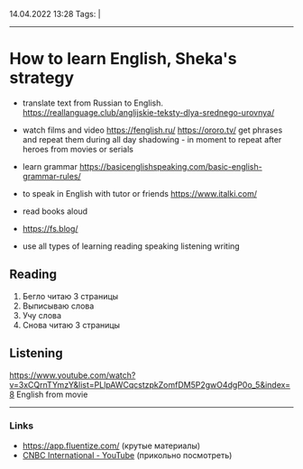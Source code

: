 14.04.2022  13:28
Tags:  |
____

# How to learn English, Sheka's strategy
- translate text from Russian to English.
https://reallanguage.club/anglijskie-teksty-dlya-srednego-urovnya/
- watch films and video 
https://fenglish.ru/
https://ororo.tv/
get phrases and repeat them during all day
shadowing - in moment to repeat after heroes from movies or serials

- learn grammar
https://basicenglishspeaking.com/basic-english-grammar-rules/

- to speak in English with tutor or friends 
https://www.italki.com/

- read books aloud
- https://fs.blog/

- use all types of learning 
reading
speaking
listening
writing

## Reading
1. Бегло читаю 3 страницы
2. Выписываю слова
3. Учу слова
4. Снова читаю 3 страницы


## Listening
https://www.youtube.com/watch?v=3xCQrnTYmzY&list=PLlpAWCqcstzpkZomfDM5P2gwO4dgP0o_5&index=8
English from movie 

____ 
### Links
- https://app.fluentize.com/ (крутые материалы)
- [CNBC International - YouTube](https://www.youtube.com/c/CnbcIntl/videos) (прикольно посмотреть)